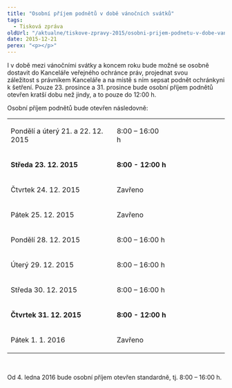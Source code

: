 ```yaml
---
title: "Osobní příjem podnětů v době vánočních svátků"
tags:
  - Tisková zpráva
oldUrl: "/aktualne/tiskove-zpravy-2015/osobni-prijem-podnetu-v-dobe-vanocnich-svatku-2"
date: 2015-12-21
perex: "<p></p>"
---
```


<!-- imported from the old website -->

<p>I v době mezi vánočními svátky a koncem roku bude možné se osobně dostavit do Kanceláře veřejného ochránce práv, projednat svou záležitost s právníkem Kanceláře a na místě s ním sepsat podnět ochránkyni k šetření. Pouze 23. prosince a 31. prosince bude osobní příjem podnětů otevřen kratší dobu než jindy, a to pouze do 12:00 h.</p> <p>Osobní příjem podnětů bude otevřen následovně:</p> <table width="622" summary="" class="obecna_varianata2" cellspacing="" cellpadding=""> <tbody><tr> <td> <p>Pondělí a úterý 21. a 22. 12. 2015</p> </td> <td> <p>8:00 – 16:00 h                                  </p> </td> </tr> <tr> <td> <p><b>Středa 23. 12. 2015</b></p> </td> <td> <p><b>8:00 - 12:00 h</b></p> </td> </tr> <tr> <td> <p>Čtvrtek 24. 12. 2015</p> </td> <td> <p>Zavřeno</p> </td> </tr> <tr> <td> <p>Pátek 25. 12. 2015</p> </td> <td> <p>Zavřeno</p> </td> </tr> <tr> <td> <p>Pondělí 28. 12. 2015</p> </td> <td> <p>8:00 – 16:00 h</p> </td> </tr> <tr> <td> <p>Úterý 29. 12. 2015</p> </td> <td> <p>8:00 – 16:00 h</p> </td> </tr> <tr> <td> <p>Středa 30. 12. 2015</p> </td> <td> <p>8:00 – 16:00 h</p> </td> </tr> <tr> <td> <p><b>Čtvrtek 31. 12. 2015</b></p> </td> <td> <p><b>8:00 - 12:00 h</b></p> </td> </tr> <tr> <td> <p>Pátek 1. 1. 2016</p> </td> <td> <p>Zavřeno</p> </td> </tr> </tbody></table> <p>      </p> <p>Od 4. ledna 2016 bude osobní příjem otevřen standardně, tj. 8:00 – 16:00 h.</p>
